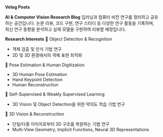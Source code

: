 **Velog Posts**

**AI & Computer Vision Research Blog**
딥러닝과 컴퓨터 비전 연구를 정리하고 공유하는 공간입니다.
논문 리뷰, 코드 구현, 연구 스터디 등 다양한 연구 활동을 기록하며, 최신 연구 동향을 분석하고 실제 모델을 구현하여 리뷰할 예정입니다.

**Research Interests**
📌 Object Detection & Recognition
 - 객체 검출 및 인식 기법 연구
 - 2D 및 3D 환경에서의 객체 표현 최적화
 
📌 Pose Estimation & Human Digitization
 - 3D Human Pose Estimation
 - Hand Keypoint Detection
 - Human Reconstruction
 
📌 Self-Supervised & Weakly Supervised Learning
 - 3D Vision 및 Object Detection을 위한 약지도 학습 기법 연구
 
📌 3D Vision & Reconstruction
 - 단일/다중 이미지로부터 3D 구조를 복원하는 기법 연구
 - Multi-View Geometry, Implicit Functions, Neural 3D Representations
